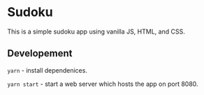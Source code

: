 # Sudoku

This is a simple sudoku app using vanilla JS, HTML, and CSS.

## Developement

`yarn` - install dependenices.

`yarn start` - start a web server which hosts the app on port 8080.
